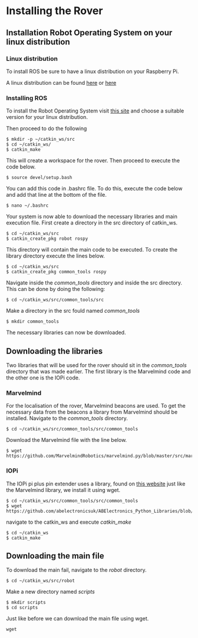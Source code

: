 # Installing the Rover
## Installation Robot Operating System on your linux distribution
### Linux distribution
To install ROS be sure to have a linux distribution on your Raspberry Pi.

A linux distribution can be found [here](https://ubuntu.com/download/raspberry-pi) or [here](https://ubuntu-mate.org/download/)

### Installing ROS

To install the Robot Operating System visit [this site](http://wiki.ros.org/ROS/Installation) and choose a suitable version for your linux distribution.

Then proceed to do the following

```
$ mkdir -p ~/catkin_ws/src
$ cd ~/catkin_ws/
$ catkin_make
```

This will create a workspace for the rover.
Then proceed to execute the code below.

```
$ source devel/setup.bash
```

You can add this code in .bashrc file. To do this, execute the code below and add that line at the bottom of the file.

```
$ nano ~/.bashrc
```

Your system is now able to download the necessary libraries and main execution file.
First create a directory in the src directory of catkin_ws.

```
$ cd ~/catkin_ws/src
$ catkin_create_pkg robot rospy
```

This directory will contain the main code to be executed. To create the library directory execute the lines below.

```
$ cd ~/catkin_ws/src
$ catkin_create_pkg common_tools rospy
```

Navigate inside the *common_tools* directory and inside the src directory. This can be done by doing the following:

```
$ cd ~/catkin_ws/src/common_tools/src
```

Make a directory in the src fould named *common_tools*

```
$ mkdir common_tools
```

The necessary libraries can now be downloaded.

## Downloading the libraries

Two libraries that will be used for the rover should sit in the *common_tools* directory that was made earlier. The first library is the Marvelmind code and the other one is the IOPi code. 

### Marvelmind
For the localisation of the rover, Marvelmind beacons are used. To get the necessary data from the beacons a library from Marvelmind should be installed.
Navigate to the *common_tools* directory.

```
$ cd ~/catkin_ws/src/common_tools/src/common_tools
```
Download the Marvelmind file with the line below.
```
$ wget https://github.com/MarvelmindRobotics/marvelmind.py/blob/master/src/marvelmind.py
```

### IOPi
The IOPi pi plus pin extender uses a library, found on [this website](https://github.com/abelectronicsuk/ABElectronics_Python_Libraries/tree/master/IOPi) just like the Marvelmind library, we install it using wget.

```
$ cd ~/catkin_ws/src/common_tools/src/common_tools
$ wget https://github.com/abelectronicsuk/ABElectronics_Python_Libraries/blob/master/IOPi/IOPi.py
```

navigate to the catkin_ws and execute *catkin_make*

```
$ cd ~/catkin_ws
$ catkin_make
```

## Downloading the main file

To download the main fail, navigate to the *robot* directory.

```
$ cd ~/catkin_ws/src/robot
```

Make a new directory named *scripts*

```
$ mkdir scripts
$ cd scripts
```

Just like before we can download the main file using wget.

```
wget 
```
